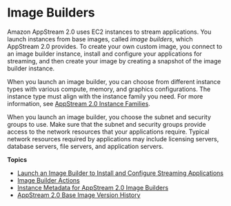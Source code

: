 # Image Builders<a name="managing-image-builders"></a>

Amazon AppStream 2\.0 uses EC2 instances to stream applications\. You launch instances from base images, called *image builders*, which AppStream 2\.0 provides\. To create your own custom image, you connect to an image builder instance, install and configure your applications for streaming, and then create your image by creating a snapshot of the image builder instance\.

When you launch an image builder, you can choose from different instance types with various compute, memory, and graphics configurations\. The instance type must align with the instance family you need\. For more information, see [AppStream 2\.0 Instance Families](instance-types.md)\.

When you launch an image builder, you choose the subnet and security groups to use\. Make sure that the subnet and security groups provide access to the network resources that your applications require\. Typical network resources required by applications may include licensing servers, database servers, file servers, and application servers\.

**Topics**
+ [Launch an Image Builder to Install and Configure Streaming Applications](tutorial-image-builder-create.md)
+ [Image Builder Actions](managing-image-builders-actions.md)
+ [Instance Metadata for AppStream 2\.0 Image Builders](user-instance-metadata-image-builders.md)
+ [AppStream 2\.0 Base Image Version History](base-image-version-history.md)